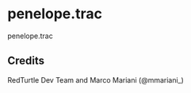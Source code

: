 penelope.trac
=============

penelope.trac


Credits
-------

RedTurtle Dev Team and Marco Mariani (@mmariani_)
